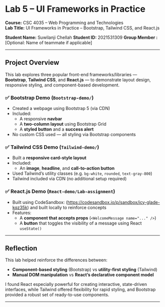 # Lab 5 – UI Frameworks in Practice

**Course:** CSC 4035 – Web Programming and Technologies  
**Lab Title:** UI Frameworks in Practice – Bootstrap, Tailwind CSS, and React.js  

**Student Name:** Suwilanji Chellah
**Student ID:** 2021531309 
**Group Member :** [Optional: Name of teammate if applicable]

---

## Project Overview

This lab explores three popular front-end frameworks/libraries — **Bootstrap**, **Tailwind CSS**, and **React.js** — to demonstrate layout design, responsive styling, and component-based development.

### ✅ Bootstrap Demo (`Bootstrap-demo/`)
- Created a webpage using Bootstrap 5 (via CDN)
- Included:
  - A responsive **navbar**
  - A **two-column layout** using Bootstrap Grid
  - A **styled button** and a **success alert**
- No custom CSS used — all styling via Bootstrap components

### ✅ Tailwind CSS Demo (`Tailwind-demo/`)
- Built a **responsive card-style layout**
- Included:
  - An **image**, **headline**, and **call-to-action button**
- Used Tailwind’s utility classes (e.g. `bg-white`, `rounded`, `text-gray-800`)
- Tailwind included via CDN (no additional setup required)

### ✅ React.js Demo (`React-demo/Lab-assignment`)
- Built using CodeSandbox: (https://codesandbox.io/p/sandbox/icy-glade-kqz35k)
and built locally to reinforce concepts
- Features:
  - A **component that accepts props** (`<WelcomeMessage name="..." />`)
  - A **button** that toggles the visibility of a message using React `useState()`

---

## Reflection

This lab helped reinforce the differences between:
- **Component-based styling** (Bootstrap) vs **utility-first styling** (Tailwind)
- **Manual DOM manipulation** vs **React’s declarative component model**

I found React especially powerful for creating interactive, state-driven interfaces, while Tailwind offered flexibility for rapid styling, and Bootstrap provided a robust set of ready-to-use components.

---